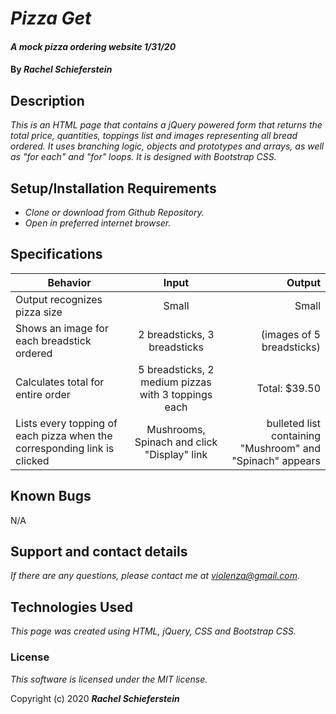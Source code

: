 # _Pizza Get_

#### _A mock pizza ordering website 1/31/20_

#### By _**Rachel Schieferstein**_

## Description

_This is an HTML page that contains a jQuery powered form that returns the total price, quantities, toppings list and images representing all bread ordered. It uses branching logic, objects and prototypes and arrays, as well as "for each" and "for" loops. It is designed with Bootstrap CSS._

## Setup/Installation Requirements

* _Clone or download from Github Repository._
* _Open in preferred internet browser._

## Specifications
| Behavior      | Input         | Output|
| ------------- |:-------------:| -----:|
| Output recognizes pizza size   | Small             | Small |
| Shows an image for each breadstick ordered  | 2 breadsticks, 3 breadsticks      |  (images of 5 breadsticks) |
| Calculates total for entire order   | 5 breadsticks, 2 medium pizzas with 3 toppings each |   Total: $39.50 |
| Lists every topping of each pizza when the corresponding link is clicked | Mushrooms, Spinach and click "Display" link      |bulleted list containing "Mushroom" and "Spinach" appears |

## Known Bugs

N/A

## Support and contact details

_If there are any questions, please contact me at violenza@gmail.com._

## Technologies Used

_This page was created using HTML, jQuery, CSS and Bootstrap CSS._

### License

*This software is licensed under the MIT license.*

Copyright (c) 2020 **_Rachel Schieferstein_**